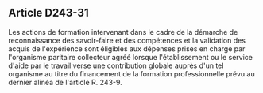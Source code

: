 ## Article D243-31

Les actions de formation intervenant dans le cadre de la démarche de reconnaissance des savoir-faire et
des compétences et la validation des acquis de l'expérience sont éligibles aux dépenses prises en charge par
l'organisme paritaire collecteur agréé lorsque l'établissement ou le service d'aide par le travail verse une
contribution globale auprès d'un tel organisme au titre du financement de la formation professionnelle prévu
au dernier alinéa de l'article R. 243-9.


